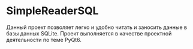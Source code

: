 # SimpleReaderSQL

Данный проект позволяет легко и удобно читать и заносить данные в базы данных SQLite.
Проект выполняется в качестве проектной деятельности по теме PyQt6.
